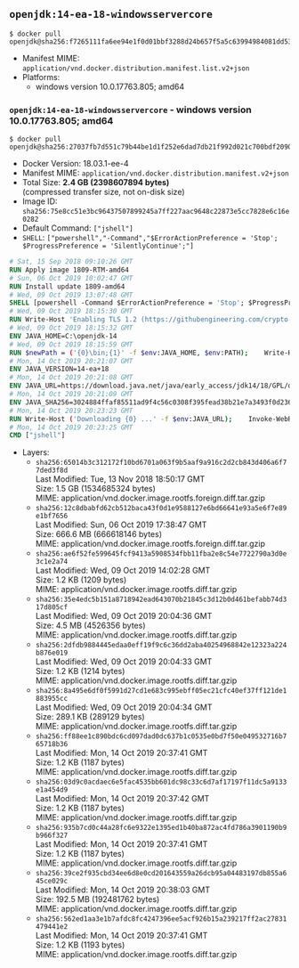 ## `openjdk:14-ea-18-windowsservercore`

```console
$ docker pull openjdk@sha256:f7265111fa6ee94e1f0d01bbf3288d24b657f5a5c63994984081dd532501057a
```

-	Manifest MIME: `application/vnd.docker.distribution.manifest.list.v2+json`
-	Platforms:
	-	windows version 10.0.17763.805; amd64

### `openjdk:14-ea-18-windowsservercore` - windows version 10.0.17763.805; amd64

```console
$ docker pull openjdk@sha256:27037fb7d551c79b44be1d1f252e6dad7db21f992d021c700bdf2090ee101a0f
```

-	Docker Version: 18.03.1-ee-4
-	Manifest MIME: `application/vnd.docker.distribution.manifest.v2+json`
-	Total Size: **2.4 GB (2398607894 bytes)**  
	(compressed transfer size, not on-disk size)
-	Image ID: `sha256:75e8cc51e3bc96437507899245a7ff227aac9648c22873e5cc7828e6c16e0282`
-	Default Command: `["jshell"]`
-	`SHELL`: `["powershell","-Command","$ErrorActionPreference = 'Stop'; $ProgressPreference = 'SilentlyContinue';"]`

```dockerfile
# Sat, 15 Sep 2018 09:10:26 GMT
RUN Apply image 1809-RTM-amd64
# Sun, 06 Oct 2019 10:02:47 GMT
RUN Install update 1809-amd64
# Wed, 09 Oct 2019 13:07:48 GMT
SHELL [powershell -Command $ErrorActionPreference = 'Stop'; $ProgressPreference = 'SilentlyContinue';]
# Wed, 09 Oct 2019 18:15:30 GMT
RUN Write-Host 'Enabling TLS 1.2 (https://githubengineering.com/crypto-removal-notice/) ...'; 	$tls12RegBase = 'HKLM:\\SYSTEM\CurrentControlSet\Control\SecurityProviders\SCHANNEL\Protocols\TLS 1.2'; 	if (Test-Path $tls12RegBase) { throw ('"{0}" already exists!' -f $tls12RegBase) }; 	New-Item -Path ('{0}/Client' -f $tls12RegBase) -Force; 	New-Item -Path ('{0}/Server' -f $tls12RegBase) -Force; 	New-ItemProperty -Path ('{0}/Client' -f $tls12RegBase) -Name 'DisabledByDefault' -PropertyType DWORD -Value 0 -Force; 	New-ItemProperty -Path ('{0}/Client' -f $tls12RegBase) -Name 'Enabled' -PropertyType DWORD -Value 1 -Force; 	New-ItemProperty -Path ('{0}/Server' -f $tls12RegBase) -Name 'DisabledByDefault' -PropertyType DWORD -Value 0 -Force; 	New-ItemProperty -Path ('{0}/Server' -f $tls12RegBase) -Name 'Enabled' -PropertyType DWORD -Value 1 -Force
# Wed, 09 Oct 2019 18:15:32 GMT
ENV JAVA_HOME=C:\openjdk-14
# Wed, 09 Oct 2019 18:15:59 GMT
RUN $newPath = ('{0}\bin;{1}' -f $env:JAVA_HOME, $env:PATH); 	Write-Host ('Updating PATH: {0}' -f $newPath); 	setx /M PATH $newPath
# Mon, 14 Oct 2019 20:21:07 GMT
ENV JAVA_VERSION=14-ea+18
# Mon, 14 Oct 2019 20:21:08 GMT
ENV JAVA_URL=https://download.java.net/java/early_access/jdk14/18/GPL/openjdk-14-ea+18_windows-x64_bin.zip
# Mon, 14 Oct 2019 20:21:09 GMT
ENV JAVA_SHA256=3024884ffaf85511ad9f4c56c0308f395fead38b21e7a3493f0d236d0eead801
# Mon, 14 Oct 2019 20:23:23 GMT
RUN Write-Host ('Downloading {0} ...' -f $env:JAVA_URL); 	Invoke-WebRequest -Uri $env:JAVA_URL -OutFile 'openjdk.zip'; 	Write-Host ('Verifying sha256 ({0}) ...' -f $env:JAVA_SHA256); 	if ((Get-FileHash openjdk.zip -Algorithm sha256).Hash -ne $env:JAVA_SHA256) { 		Write-Host 'FAILED!'; 		exit 1; 	}; 		Write-Host 'Expanding ...'; 	New-Item -ItemType Directory -Path C:\temp | Out-Null; 	Expand-Archive openjdk.zip -DestinationPath C:\temp; 	Move-Item -Path C:\temp\* -Destination $env:JAVA_HOME; 	Remove-Item C:\temp; 		Write-Host 'Verifying install ...'; 	Write-Host '  java --version'; java --version; 	Write-Host '  javac --version'; javac --version; 		Write-Host 'Removing ...'; 	Remove-Item openjdk.zip -Force; 		Write-Host 'Complete.'
# Mon, 14 Oct 2019 20:23:25 GMT
CMD ["jshell"]
```

-	Layers:
	-	`sha256:65014b3c312172f10bd6701a063f9b5aaf9a916c2d2cb843d406a6f77ded3f8d`  
		Last Modified: Tue, 13 Nov 2018 18:50:17 GMT  
		Size: 1.5 GB (1534685324 bytes)  
		MIME: application/vnd.docker.image.rootfs.foreign.diff.tar.gzip
	-	`sha256:12c8dbabfd62cb512baca43f0d1e9588127e6bd66641e93a5e6f7e89e1bf7656`  
		Last Modified: Sun, 06 Oct 2019 17:38:47 GMT  
		Size: 666.6 MB (666618146 bytes)  
		MIME: application/vnd.docker.image.rootfs.foreign.diff.tar.gzip
	-	`sha256:ae6f52fe599645fcf9413a5908534fbb11fba2e8c54e7722790a3d0e3c1e2a74`  
		Last Modified: Wed, 09 Oct 2019 14:02:28 GMT  
		Size: 1.2 KB (1209 bytes)  
		MIME: application/vnd.docker.image.rootfs.diff.tar.gzip
	-	`sha256:35e4edc5b151a8718942ead643070b21845c3d12b0d461befabb74d317d805cf`  
		Last Modified: Wed, 09 Oct 2019 20:04:36 GMT  
		Size: 4.5 MB (4526356 bytes)  
		MIME: application/vnd.docker.image.rootfs.diff.tar.gzip
	-	`sha256:2dfdb9884445edaa0eff19f9c6c36dd2aba40254968842e12323a224b876e019`  
		Last Modified: Wed, 09 Oct 2019 20:04:33 GMT  
		Size: 1.2 KB (1214 bytes)  
		MIME: application/vnd.docker.image.rootfs.diff.tar.gzip
	-	`sha256:8a495e6df0f5991d27cd1e683c995ebff05ec21cfc40ef37ff121de1883955cc`  
		Last Modified: Wed, 09 Oct 2019 20:04:34 GMT  
		Size: 289.1 KB (289129 bytes)  
		MIME: application/vnd.docker.image.rootfs.diff.tar.gzip
	-	`sha256:ff88ee1c890bdc6cd097dad0dc637b1c0535e0bd7f50e049532716b765718b36`  
		Last Modified: Mon, 14 Oct 2019 20:37:41 GMT  
		Size: 1.2 KB (1187 bytes)  
		MIME: application/vnd.docker.image.rootfs.diff.tar.gzip
	-	`sha256:03d9c0acdaec6e5fac4535bb601dc98c33c6d7af17197f11dc5a9133e1a454d9`  
		Last Modified: Mon, 14 Oct 2019 20:37:42 GMT  
		Size: 1.2 KB (1187 bytes)  
		MIME: application/vnd.docker.image.rootfs.diff.tar.gzip
	-	`sha256:935b7cd0c44a28fc6e9322e1395ed1b40ba872ac4fd786a3901190b9b966f327`  
		Last Modified: Mon, 14 Oct 2019 20:37:41 GMT  
		Size: 1.2 KB (1187 bytes)  
		MIME: application/vnd.docker.image.rootfs.diff.tar.gzip
	-	`sha256:39ce2f935cbd34ee6d8e0cd201643559a26dcb95a04483197db855a645ce029c`  
		Last Modified: Mon, 14 Oct 2019 20:38:03 GMT  
		Size: 192.5 MB (192481762 bytes)  
		MIME: application/vnd.docker.image.rootfs.diff.tar.gzip
	-	`sha256:562ed1aa3e1b7afdc8fc4247396ee5acf926b15a239217ff2ac27831479441e2`  
		Last Modified: Mon, 14 Oct 2019 20:37:41 GMT  
		Size: 1.2 KB (1193 bytes)  
		MIME: application/vnd.docker.image.rootfs.diff.tar.gzip
